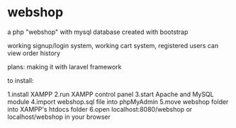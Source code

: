 # webshop
a php "webshop" with mysql database created with bootstrap

working signup/login system, working cart system, registered users can view order history

plans: making it with laravel framework

to install:

1.install XAMPP
2.run XAMPP control panel
3.start Apache and MySQL module
4.import webshop.sql file into phpMyAdmin
5.move webshop folder into XAMPP's htdocs folder
6.open localhost:8080/webshop or localhost/webshop in your browser 
